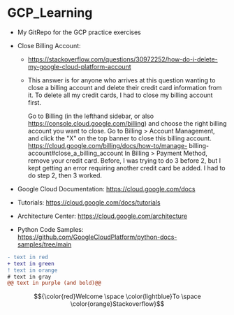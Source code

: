 # GCP_Learning
- My GitRepo for the GCP practice exercises
  
- Close Billing Account:
  - https://stackoverflow.com/questions/30972252/how-do-i-delete-my-google-cloud-platform-account
  - This answer is for anyone who arrives at this question wanting to close a billing account and delete their credit card information from it. To delete all my 
    credit cards, I had to close my billing account first.

    Go to Billing (in the lefthand sidebar, or also https://console.cloud.google.com/billing) and choose the right billing account you want to close.
    Go to Billing > Account Management, and click the "X" on the top banner to close this billing account. https://cloud.google.com/billing/docs/how-to/manage-            billing-account#close_a_billing_account
    In Billing > Payment Method, remove your credit card.
    Before, I was trying to do 3 before 2, but I kept getting an error requiring another credit card be added. I had to do step 2, then 3 worked.

- Google Cloud Documentation: https://cloud.google.com/docs
- Tutorials: https://cloud.google.com/docs/tutorials
- Architecture Center: https://cloud.google.com/architecture
- Python Code Samples: https://github.com/GoogleCloudPlatform/python-docs-samples/tree/main

```diff
- text in red
+ text in green
! text in orange
# text in gray
@@ text in purple (and bold)@@
```
$${\color{red}Welcome \space \color{lightblue}To \space \color{orange}Stackoverflow}$$
